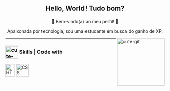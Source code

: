 ## <p align="center">Hello, World! Tudo bom?</p> 

<p align="center">
 🌟 Bem-vindo(a) ao meu perfil! 🌟
<p align="center">
  Apaixonada por tecnologia, sou uma estudante em busca do ganho de XP.
</p>
<div>
<img align="right" alt="cute-gif" height="150" width="150" src="https://user-images.githubusercontent.com/119058582/236551755-2135f801-0843-4dc2-b1a7-ce17220be18a.gif">
</div>
<hr>

### <img align="center" alt="cute-gif" height="40"  src="https://user-images.githubusercontent.com/119058582/236561127-7287a52a-d839-4c45-be81-4a75e1c64ea0.gif"> Skills | Code with
<div style="dispaly=in-line block">
  <img align="center" alt="HTML" height="40" width="30" src="https://user-images.githubusercontent.com/119058582/236324271-aea89b94-3d55-4216-a05b-4d402cac43dc.png">
  <img align="center" alt="CSS" height="40" width="40" src="https://user-images.githubusercontent.com/119058582/236324128-51e6878e-5ee0-443e-a2c4-67bd59e47e9a.png">   
</div>


